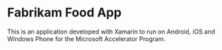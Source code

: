 # Fabrikam Food App

This is an application developed with Xamarin to run on Android, iOS and Windows Phone for the Microsoft Accelerator Program.
